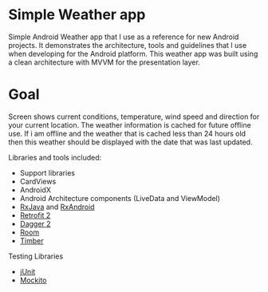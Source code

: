 # Simple Weather app

Simple Android Weather app that I use as a reference for new Android projects. It demonstrates the architecture, tools and guidelines that I use when developing for the Android platform.
This weather app was built using a clean architecture with MVVM for the presentation layer.

# Goal

Screen shows current conditions, temperature, wind speed and direction for your current location.
The weather information is cached for future offline use.
If i am offline and the weather that is cached less than 24 hours old then this weather should be displayed with the date that was last updated.

Libraries and tools included:

- Support libraries
- CardViews 
- AndroidX
- Android Architecture components (LiveData and ViewModel)
- [RxJava](https://github.com/ReactiveX/RxJava) and [RxAndroid](https://github.com/ReactiveX/RxAndroid) 
- [Retrofit 2](http://square.github.io/retrofit/)
- [Dagger 2](http://google.github.io/dagger/)
- [Room](https://developer.android.com/topic/libraries/architecture/room)
- [Timber](https://github.com/JakeWharton/timber)

Testing Libraries

- [jUnit](http://junit.org/junit5/)
- [Mockito](https://github.com/mockito/mockito)
